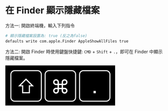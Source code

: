 # 在 Finder 顯示隱藏檔案

方法一: 開啟終端機，輸入下列指令

```bash
# 顯示隱藏檔案設置為: true (反之為false)
defaults write com.apple.Finder AppleShowAllFiles true
```

方法二: 開啟 Finder 時使用鍵盤快捷鍵: `CMD` + `Shift` + `.`，即可在 Finder 中顯示隱藏檔案。

![finder_show_all_files](/assets/finder_show_all_files.png)
